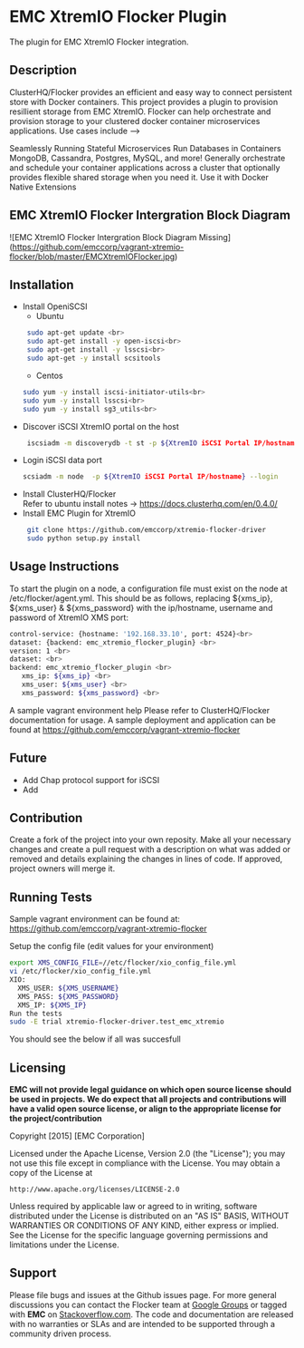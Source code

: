 EMC XtremIO Flocker Plugin
======================
The plugin for EMC XtremIO Flocker integration.

## Description
ClusterHQ/Flocker provides an efficient and easy way to connect persistent store with Docker containers. This project provides a plugin to provision resillient storage from EMC XtremIO.
Flocker can help orchestrate and provision storage to your clustered docker container microservices applications. Use cases include -->

Seamlessly Running Stateful Microservices
Run Databases in Containers
MongoDB, Cassandra, Postgres, MySQL, and more!
Generally orchestrate and schedule your container applications across a cluster that optionally provides flexible shared storage when you need it.
Use it with Docker Native Extensions

## EMC XtremIO Flocker Intergration Block Diagram
![EMC XtremIO Flocker Intergration Block Diagram Missing] 
(https://github.com/emccorp/vagrant-xtremio-flocker/blob/master/EMCXtremIOFlocker.jpg)
## Installation
- Install OpeniSCSI 
    * Ubuntu<br>
   ```bash
    sudo apt-get update <br>
    sudo apt-get install -y open-iscsi<br>
    sudo apt-get install -y lsscsi<br>
    sudo apt-get -y install scsitools
    ```
    * Centos<br>
    ```bash
    sudo yum -y install iscsi-initiator-utils<br>
    sudo yum -y install lsscsi<br>
    sudo yum -y install sg3_utils<br>
    ```
- Discover iSCSI XtremIO portal on the host<br>
   ```bash
    iscsiadm -m discoverydb -t st -p ${XtremIO iSCSI Portal IP/hostname}:3260 --discover
    ```
- Login iSCSI data port<br>
   ```bash
   scsiadm -m node  -p ${XtremIO iSCSI Portal IP/hostname} --login
   ```
- Install ClusterHQ/Flocker<br>
Refer to ubuntu install notes -> https://docs.clusterhq.com/en/0.4.0/
- Install EMC Plugin for XtremIO<br>
   ```bash
    git clone https://github.com/emccorp/xtremio-flocker-driver
    sudo python setup.py install
    ```

## Usage Instructions
To start the plugin on a node, a configuration file must exist on the node at /etc/flocker/agent.yml. This should be as follows, replacing ${xms_ip}, ${xms_user} & ${xms_password} with the ip/hostname, username and password of XtremIO XMS port:
```bash
control-service: {hostname: '192.168.33.10', port: 4524}<br>
dataset: {backend: emc_xtremio_flocker_plugin} <br>
version: 1 <br>
dataset: <br>
backend: emc_xtremio_flocker_plugin <br> 
   xms_ip: ${xms_ip} <br>
   xms_user: ${xms_user} <br> 
   xms_password: ${xms_password} <br>
```
A sample vagrant environment help 
Please refer to ClusterHQ/Flocker documentation for usage. A sample deployment and application can be found at https://github.com/emccorp/vagrant-xtremio-flocker 

## Future
- Add Chap protocol support for iSCSI
- Add 

## Contribution
Create a fork of the project into your own reposity. Make all your necessary changes and create a pull request with a description on what was added or removed and details explaining the changes in lines of code. If approved, project owners will merge it.

## Running Tests

Sample vagrant environment can be found at: https://github.com/emccorp/vagrant-xtremio-flocker

Setup the config file (edit values for your environment)
```bash
export XMS_CONFIG_FILE=//etc/flocker/xio_config_file.yml
vi /etc/flocker/xio_config_file.yml
XIO:
  XMS_USER: ${XMS_USERNAME}
  XMS_PASS: ${XMS_PASSWORD}
  XMS_IP: ${XMS_IP}
Run the tests
sudo -E trial xtremio-flocker-driver.test_emc_xtremio
```
You should see the below if all was succesfull

Licensing
---------
**EMC will not provide legal guidance on which open source license should be used in projects. We do expect that all projects and contributions will have a valid open source license, or align to the appropriate license for the project/contribution**

Copyright [2015] [EMC Corporation]

Licensed under the Apache License, Version 2.0 (the "License");
you may not use this file except in compliance with the License.
You may obtain a copy of the License at

    http://www.apache.org/licenses/LICENSE-2.0

Unless required by applicable law or agreed to in writing, software
distributed under the License is distributed on an "AS IS" BASIS,
WITHOUT WARRANTIES OR CONDITIONS OF ANY KIND, either express or implied.
See the License for the specific language governing permissions and
limitations under the License.

Support
-------
Please file bugs and issues at the Github issues page. For more general discussions you can contact the Flocker team at <a href="https://groups.google.com/forum/#!forum/flocker-users">Google Groups</a> or tagged with **EMC** on <a href="https://stackoverflow.com">Stackoverflow.com</a>. The code and documentation are released with no warranties or SLAs and are intended to be supported through a community driven process.
